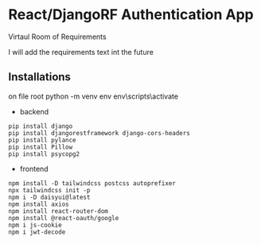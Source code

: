 # React/DjangoRF Authentication App
Virtaul Room of Requirements

I will add the requirements text int the future
## Installations
on file root
python -m venv env
env\scripts\activate

* backend
```
pip install django 
pip install djangorestframework django-cors-headers
pip install pylance
pip install Pillow
pip install psycopg2
```

* frontend
```
npm install -D tailwindcss postcss autoprefixer
npx tailwindcss init -p
npm i -D daisyui@latest
npm install axios
npm install react-router-dom
npm install @react-oauth/google
npm i js-cookie
npm i jwt-decode
```
